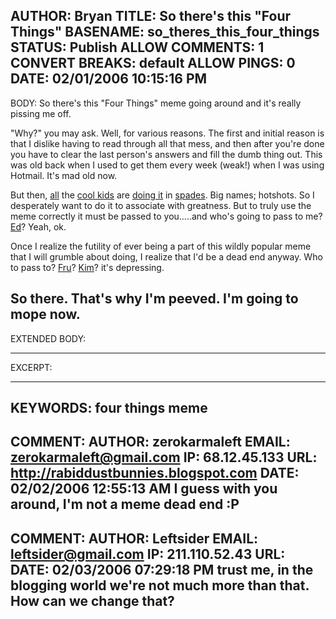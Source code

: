 AUTHOR: Bryan
TITLE: So there's this "Four Things"
BASENAME: so_theres_this_four_things
STATUS: Publish
ALLOW COMMENTS: 1
CONVERT BREAKS: __default__
ALLOW PINGS: 0
DATE: 02/01/2006 10:15:16 PM
-----
BODY:
So there's this "Four Things" meme going around and it's really pissing me off.

"Why?" you may ask. Well, for various reasons. The first and initial reason is that I dislike having to read through all that mess, and then after you're done you have to clear the last person's answers and fill the dumb thing out. This was old back when I used to get them every week (weak!) when I was using Hotmail. It's mad old now.

But then, <a href="http://www.dashes.com/anil/2006/01/30/four_things">all</a> the <a href="http://notes.torrez.org/2006/01/four_things.html">cool kids</a> are <a href="http://www.megnut.com/2006/01/my-four-things">doing it</a> in <a href="http://www.kottke.org/06/01/four-things">spades</a>. Big names; hotshots. So I desperately want to do it to associate with greatness. But to truly use the meme correctly it must be passed to you.....and who's going to pass to me? <a href="http://rabiddustbunnies.blogspot.com/">Ed</a>? Yeah, ok.

Once I realize the futility of ever being a part of this wildly popular meme that I will grumble about doing, I realize that I'd be a dead end anyway. Who to pass to? <a href="http://www.leftsider.com/whenblah/">Fru</a>? <a href="http://kymjoi.blogspot.com/">Kim</a>? it's depressing. 

So there. That's why I'm peeved. I'm going to mope now.
-----
EXTENDED BODY:

-----
EXCERPT:

-----
KEYWORDS:
four things meme
-----

COMMENT:
AUTHOR: zerokarmaleft
EMAIL: zerokarmaleft@gmail.com
IP: 68.12.45.133
URL: http://rabiddustbunnies.blogspot.com
DATE: 02/02/2006 12:55:13 AM
I guess with you around, I'm not a meme dead end :P
-----

COMMENT:
AUTHOR: Leftsider
EMAIL: leftsider@gmail.com
IP: 211.110.52.43
URL: 
DATE: 02/03/2006 07:29:18 PM
trust me, in the blogging world we're not much more than that. How can we change that?
-----



